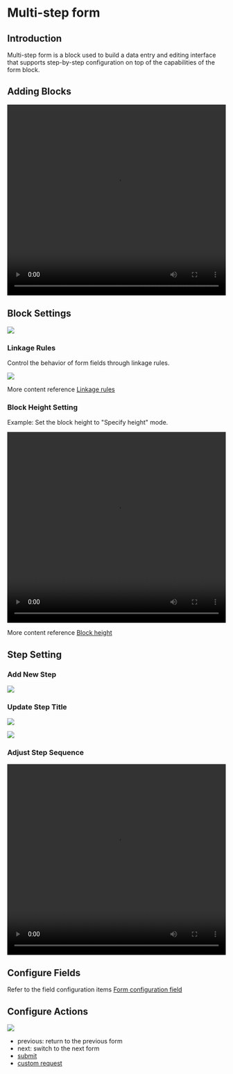 # Multi-step form

## Introduction
Multi-step form is a block used to build a data entry and editing interface that supports step-by-step configuration on top of the capabilities of the form block.

## Adding Blocks

<video width="100%" height="440" controls>
      <source src="https://static-docs.nocobase.com/202410101614107.mp4" type="video/mp4">
</video>

## Block Settings

![](https://static-docs.nocobase.com/202410101717319.png)


### Linkage Rules

Control the behavior of form fields through linkage rules.

![](https://static-docs.nocobase.com/202410101717884.png)

More content reference [Linkage rules](/handbook/ui/blocks/block-settings/linkage-rule)


### Block Height Setting

Example: Set the block height to "Specify height" mode.

<video width="100%" height="440" controls>
  <source src="https://static-docs.nocobase.com/202410101623290.mp4" type="video/mp4">
</video>

More content reference [Block height](/handbook/ui/blocks/block-settings/block-height)

## Step Setting

### Add New Step

![](https://static-docs.nocobase.com/202410101718482.png)

### Update Step Title

![](https://static-docs.nocobase.com/202410101718755.png)

![](https://static-docs.nocobase.com/202410101718413.png)

### Adjust Step Sequence

<video width="100%" height="440" controls>
  <source src="https://static-docs.nocobase.com/202410101633487.mp4" type="video/mp4">
</video>

## Configure Fields

Refer to the field configuration items [Form configuration field](/handbook/ui/blocks/data-blocks/form#configure-fields)

## Configure Actions

![](https://static-docs.nocobase.com/202410101719893.png)

- previous: return to the previous form
- next: switch to the next form
- [submit](/handbook/ui/actions/types/submit)
- [custom request](/handbook/action-custom-request)
